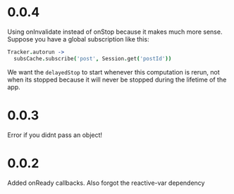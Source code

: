 # 0.0.4

Using onInvalidate instead of onStop because it makes much more sense. Suppose you have a global subscription like this:

```coffee
Tracker.autorun ->
  subsCache.subscribe('post', Session.get('postId'))
```

We want the `delayedStop` to start whenever this computation is rerun, not when its stopped because it will never be stopped during the lifetime of the app.

# 0.0.3

Error if you didnt pass an object!

# 0.0.2

Added onReady callbacks. Also forgot the reactive-var dependency